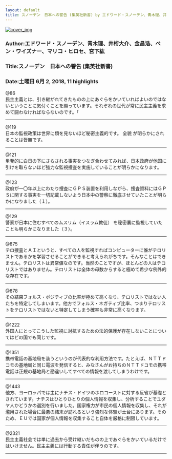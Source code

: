 ```yaml
---
layout: default
title: スノーデン　日本への警告 (集英社新書) by エドワード・スノーデン、青木理、井桁大介、金昌浩、ベン・ワイズナー、マリコ・ヒロセ、宮下紘
---
```


[![cover_img](http://images-jp.amazon.com/images/P/B072KZRMFB.09.MZZZZZZZ.jpg)](https://www.amazon.co.jp/dp/B072KZRMFB)  
### Author:エドワード・スノーデン、青木理、井桁大介、金昌浩、ベン・ワイズナー、マリコ・ヒロセ、宮下紘  
### Title:スノーデン　日本への警告 (集英社新書)  
### Date:土曜日 6月 2, 2018, 11 highlights
  
@86  
民主主義とは、引き継がれてきたものの上にあぐらをかいていればよいのではないということに気付くことを願っています。それぞれの世代が常に民主主義を求めて闘わなければならないのです。「  
***
  
@119  
日本の監視政策は世界に類を見ないほど秘密主義的です。 全貌 が明らかにされることは皆無です。  
***
  
@121  
単発的に白日の下にさらされる事実をつなぎ合わせてみれば、日本政府が他国に引けを取らないほど強力な監視捜査を実施していることが明らかになります。  
***
  
@123  
政府が一〇年以上にわたり捜査にＧＰＳ装置を利用しながら、捜査資料にはＧＰＳに関する事実を一切記載しないよう日本中の警察に徹底させていたことが明らかになりました（１）。  
***
  
@129  
警察が日本に住むすべてのムスリム（イスラム教徒） を秘密裏に監視していたことも明らかになりました（３）。  
***
  
@875  
テロ捜査とＡＩというと、すべての人を監視すればコンピューターに誰がテロリストであるかを学習させることができると考えられがちです。そんなことはできません。テロリストは異常値なのです。当然のことですが、ほとんどの人はテロリストではありません。テロリストは全体の母数からすると極めて希少な例外的な存在です。  
***
  
@878  
その結果フォルス・ポジティブの比率が極めて高くなり、テロリストではない人たちを特定してしまいます。他方でフォルス・ネガティブ比率、つまりテロリストをテロリストではないと特定してしまう確率も非常に高くなります。  
***
  
@1222  
外国人にとってこうした監視に対抗するための法的保護が存在しないことについてはどの国でも同じです。  
***
  
@1351  
携帯電話の基地局を装うというのが代表的な利用方法です。たとえば、ＮＴＴドコモの基地局と同じ電波を発信すると、みなさんがお持ちのＮＴＴドコモの携帯電話は正規の基地局と勘違いしてすべての情報を渡してしまうわけです。  
***
  
@1443  
他方、ヨーロッパでは主にナチス・ドイツのホロコーストに対する反省が基礎とされています。ナチスはひとりひとりの個人情報を収集し、分析することでユダヤ人かどうかの選別を行いました。国家権力が市民の個人情報を収集し、それが濫用された場合に最悪の結末が訪れるという強烈な体験が土台にあります。そのため、ＥＵでは国家が個人情報を収集すること自体を厳格に制限しています。  
***
  
@2321  
民主主義社会では単に過去から受け継いだものの上であぐらをかいているだけではいけません。民主主義には行動する責任が伴うのです。  
***
